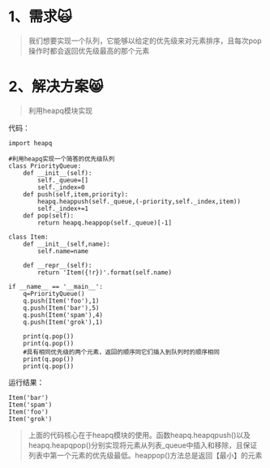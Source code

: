 # 1、需求🙀

> 我们想要实现一个队列，它能够以给定的优先级来对元素排序，且每次pop操作时都会返回优先级最高的那个元素

# 2、解决方案😸

> 利用heapq模块实现

代码：

```
import heapq

#利用heapq实现一个简答的优先级队列
class PriorityQueue:
    def __init__(self):
        self._queue=[]
        self._index=0
    def push(self,item,priority):
        heapq.heappush(self._queue,(-priority,self._index,item))
        self._index+=1
    def pop(self):
        return heapq.heappop(self._queue)[-1]

class Item:
    def __init__(self,name):
        self.name=name

    def __repr__(self):
        return 'Item({!r})'.format(self.name)

if __name__ == '__main__':
    q=PriorityQueue()
    q.push(Item('foo'),1)
    q.push(Item('bar'),5)
    q.push(Item('spam'),4)
    q.push(Item('grok'),1)

    print(q.pop())
    print(q.pop())
    #具有相同优先级的两个元素，返回的顺序同它们插入到队列时的顺序相同
    print(q.pop())
    print(q.pop())
```

运行结果：

```
Item('bar')
Item('spam')
Item('foo')
Item('grok')
```

> 上面的代码核心在于heapq模块的使用。函数heapq.heapqpush\(\)以及heapq.heapqpop\(\)分别实现将元素从列表\_queue中插入和移除，且保证列表中第一个元素的优先级最低。heappop\(\)方法总是返回【最小】的元素



